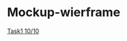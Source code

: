# Mockup-wierframe
[Task1 10/10](https://miro.com/app/board/uXjVPPXeuZc=/?share_link_id=581234041935)
